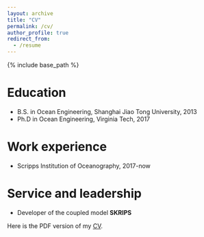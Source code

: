 ```yaml
---
layout: archive
title: "CV"
permalink: /cv/
author_profile: true
redirect_from:
  - /resume
---
```


{% include base_path %}

Education
======
* B.S. in Ocean Engineering, Shanghai Jiao Tong University, 2013
* Ph.D in Ocean Engineering, Virginia Tech, 2017

Work experience
======
* Scripps Institution of Oceanography, 2017-now
  
Service and leadership
======
* Developer of the coupled model **SKRIPS**

Here is the PDF version of my
[CV](https://iurnus.github.io/files/resume.pdf). 
